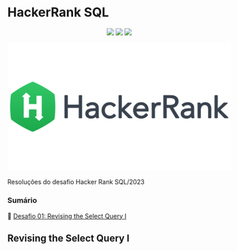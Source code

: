 # HackerRank SQL

<p align="center">
  <img src="https://img.shields.io/badge/HackerRank-00EA64?style=flat&logo=hackerrank&logoColor=white"/>
  <img src="https://img.shields.io/badge/SQL-F80000?style=flat&logo=oracle&logoColor=white"/>
  <img src="http://img.shields.io/static/v1?label=STATUS&message=Em Andamento&color=yellow&style=flat"/>
</p>

 <p align="center"><img src="https://github.com/almeidastor/imgsforreadme/blob/main/rackerankchal/icon.png"></p>

<p align="justify">
Resoluções do desafio Hacker Rank SQL/2023
</p>

### Sumário
🔹 [Desafio 01: Revising the Select Query I](#revising-the-select-query-i)

## Revising the Select Query I 
